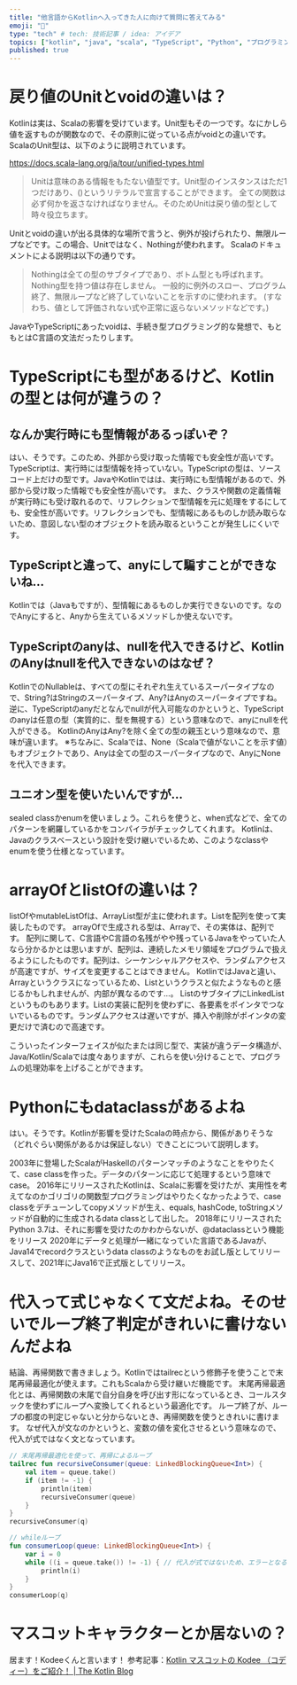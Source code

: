 ```yaml
---
title: "他言語からKotlinへ入ってきた人に向けて質問に答えてみる"
emoji: "🐷"
type: "tech" # tech: 技術記事 / idea: アイデア
topics: ["kotlin", "java", "scala", "TypeScript", "Python", "プログラミング言語"]
published: true
---
```


# 戻り値のUnitとvoidの違いは？

Kotlinは実は、Scalaの影響を受けています。Unit型もその一つです。なにかしら値を返すものが関数なので、その原則に従っている点がvoidとの違いです。ScalaのUnit型は、以下のように説明されています。

https://docs.scala-lang.org/ja/tour/unified-types.html

> Unitは意味のある情報をもたない値型です。Unit型のインスタンスはただ1つだけあり、()というリテラルで宣言することができます。 全ての関数は必ず何かを返さなければなりません。そのためUnitは戻り値の型として時々役立ちます。

Unitとvoidの違いが出る具体的な場所で言うと、例外が投げられたり、無限ループなどです。この場合、Unitではなく、Nothingが使われます。
Scalaのドキュメントによる説明は以下の通りです。

> Nothingは全ての型のサブタイプであり、ボトム型とも呼ばれます。Nothing型を持つ値は存在しません。 一般的に例外のスロー、プログラム終了、無限ループなど終了していないことを示すのに使われます。 (すなわち、値として評価されない式や正常に返らないメソッドなどです。)

JavaやTypeScriptにあったvoidは、手続き型プログラミング的な発想で、もともとはC言語の文法だったりします。

# TypeScriptにも型があるけど、Kotlinの型とは何が違うの？

## なんか実行時にも型情報があるっぽいぞ？

はい、そうです。このため、外部から受け取った情報でも安全性が高いです。
TypeScriptは、実行時には型情報を持っていない。TypeScriptの型は、ソースコード上だけの型です。JavaやKotlinではは、実行時にも型情報があるので、外部から受け取った情報でも安全性が高いです。
また、クラスや関数の定義情報が実行時にも受け取れるので、リフレクションで型情報を元に処理をするにしても、安全性が高いです。リフレクションでも、型情報にあるものしか読み取らないため、意図しない型のオブジェクトを読み取るということが発生しにくいです。

## TypeScriptと違って、anyにして騙すことができないね…

Kotlinでは（Javaもですが）、型情報にあるものしか実行できないのです。なのでAnyにすると、Anyから生えているメソッドしか使えないです。

## TypeScriptのanyは、nullを代入できるけど、KotlinのAnyはnullを代入できないのはなぜ？

KotlinでのNullableは、すべての型にそれぞれ生えているスーパータイプなので、String?はStringのスーパータイプ、Any?はAnyのスーパータイプですね。
逆に、TypeScriptのanyだとなんでnullが代入可能なのかというと、TypeScriptのanyは任意の型（実質的に、型を無視する）という意味なので、anyにnullを代入ができる。
KotlinのAnyはAny?を除く全ての型の親玉という意味なので、意味が違います。
※ちなみに、Scalaでは、None（Scalaで値がないことを示す値）もオブジェクトであり、Anyは全ての型のスーパータイプなので、AnyにNoneを代入できます。

## ユニオン型を使いたいんですが…

sealed classかenumを使いましょう。これらを使うと、when式などで、全てのパターンを網羅しているかをコンパイラがチェックしてくれます。
Kotlinは、Javaのクラスベースという設計を受け継いでいるため、このようなclassやenumを使う仕様となっています。

# arrayOfとlistOfの違いは？

listOfやmutableListOfは、ArrayList型が主に使われます。Listを配列を使って実装したものです。
arrayOfで生成される型は、Array<E>で、その実体は、配列です。
配列に関して、C言語やC言語の名残がやや残っているJavaをやっていた人なら分かるかとは思いますが、配列は、連続したメモリ領域をプログラムで扱えるようにしたものです。配列は、シーケンシャルアクセスや、ランダムアクセスが高速ですが、サイズを変更することはできません。
KotlinではJavaと違い、Arrayというクラスになっているため、Listというクラスと似たようなものと感じるかもしれませんが、内部が異なるのです…。
ListのサブタイプにLinkedListというものもあります。Listの実装に配列を使わずに、各要素をポインタでつないでいるものです。ランダムアクセスは遅いですが、挿入や削除がポインタの変更だけで済むので高速です。

こういったインターフェイスが似たまたは同じ型で、実装が違うデータ構造が、Java/Kotlin/Scalaでは度々ありますが、これらを使い分けることで、プログラムの処理効率を上げることができます。

# Pythonにもdataclassがあるよね

はい。そうです。Kotlinが影響を受けたScalaの時点から、関係がありそうな（どれぐらい関係があるかは保証しない）できことについて説明します。

2003年に登場したScalaがHaskellのパターンマッチのようなことをやりたくて、case classを作った。データのパターンに応じて処理するという意味でcase。
2016年にリリースされたKotlinは、Scalaに影響を受けたが、実用性を考えてなのかゴリゴリの関数型プログラミングはやりたくなかったようで、case classをデチューンしてcopyメソッドが生え、equals, hashCode, toStringメソッドが自動的に生成されるdata classとして出した。
2018年にリリースされたPython 3.7は、それに影響を受けたのかわからないが、@dataclassという機能をリリース
2020年にデータと処理が一緒になっていた言語であるJavaが、Java14でrecordクラスというdata classのようなものをお試し版としてリリースして、2021年にJava16で正式版としてリリース。

# 代入って式じゃなくて文だよね。そのせいでループ終了判定がきれいに書けないんだよね

結論、再帰関数で書きましょう。Kotlinではtailrecという修飾子を使うことで末尾再帰最適化が使えます。これもScalaから受け継いだ機能です。
末尾再帰最適化とは、再帰関数の末尾で自分自身を呼び出す形になっているとき、コールスタックを使わずにループへ変換してくれるという最適化です。
ループ終了が、ループの都度の判定じゃないと分からないとき、再帰関数を使うときれいに書けます。
なぜ代入が文なのかというと、変数の値を変化させるという意味なので、代入が式ではなく文となっています。

```kotlin
// 末尾再帰最適化を使って、再帰によるループ
tailrec fun recursiveConsumer(queue: LinkedBlockingQueue<Int>) {
    val item = queue.take()
    if (item != -1) {
        println(item)
        recursiveConsumer(queue)
    }
}
recursiveConsumer(q)

// whileループ
fun consumerLoop(queue: LinkedBlockingQueue<Int>) {
    var i = 0
    while ((i = queue.take()) != -1) { // 代入が式ではないため、エラーとなる
        println(i)
    }
}
consumerLoop(q)
```

# マスコットキャラクターとか居ないの？

居ます！Kodeeくんと言います！
参考記事：[Kotlin マスコットの Kodee （コディー）をご紹介！ \| The Kotlin Blog](https://blog.jetbrains.com/ja/kotlin/2023/05/the-kotlin-mascot-returns/)
